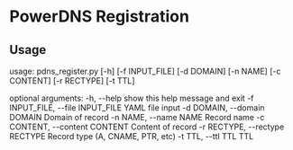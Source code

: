 # PowerDNS Registration

## Usage

usage: pdns_register.py [-h] [-f INPUT_FILE] [-d DOMAIN] [-n NAME]
                        [-c CONTENT] [-r RECTYPE] [-t TTL]

optional arguments:
  -h, --help            show this help message and exit
  -f INPUT_FILE, --file INPUT_FILE
                        YAML file input
  -d DOMAIN, --domain DOMAIN
                        Domain of record
  -n NAME, --name NAME  Record name
  -c CONTENT, --content CONTENT
                        Content of record
  -r RECTYPE, --rectype RECTYPE
                        Record type (A, CNAME, PTR, etc)
  -t TTL, --ttl TTL     TTL